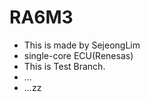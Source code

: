 # RA6M3
- This is made by SejeongLim
- single-core ECU(Renesas)
- This is Test Branch.
- ...
- ...zz


 
